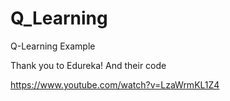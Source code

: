 # Q_Learning
Q-Learning Example

Thank you to Edureka! And their code

https://www.youtube.com/watch?v=LzaWrmKL1Z4
